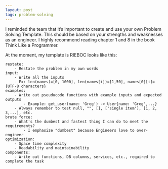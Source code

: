 ```yaml
---
layout: post
tags: problem-solving
---
```


I reminded the team that it’s important to create and use your own Problem Solving Template. This should be based on your strengths and weaknesses as an engineer. I highly recommend reading chapter 1 and 8 in the book Think Like a Programmer.

At the moment, my template is RIEBOC looks like this:

```
restate:
    - Restate the problem in my own words
input:
    - Write all the inputs
    - Ex: len(names)=[0, 1000], len(names[i])=[1,50], names[0][i]={UTF-8 characters}
examples:
    - Write out pseuducode functions with example inputs and expected outputs
        - Example: get_user(name: 'Greg') -> User{name: 'Greg',...}
    - Always remember to test null, "", [], ['single item'], [1, 2, 3,...], etc.
brute force:
    - What's the dumbest and fastest thing I can do to meet the requirements?
        - I emphasize "dumbest" because Engineers love to over-engineer
optimization:
    - Space time complexity
    - Readability and maintainability
components:
    - Write out functions, DB columns, services, etc., required to complete the task
```
